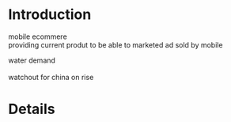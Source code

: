 # Introduction #


mobile ecommere <br>
providing current produt to be able to marketed ad sold by mobile <br>

water demand<br>
<br>
watchout for china on rise<br>
<h1>Details</h1>